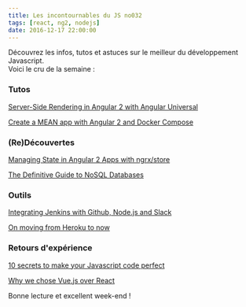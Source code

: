 ```yaml
---
title: Les incontournables du JS no032
tags: [react, ng2, nodejs]
date: 2016-12-17 22:00:00
---
```


Découvrez les infos, tutos et astuces sur le meilleur du développement Javascript.  
Voici le cru de la semaine :   


### Tutos

[Server-Side Rendering in Angular 2 with Angular Universal](https://scotch.io/tutorials/server-side-rendering-in-angular-2-with-angular-universal)  
  
[Create a MEAN app with Angular 2 and Docker Compose](https://scotch.io/tutorials/create-a-mean-app-with-angular-2-and-docker-compose)  

### (Re)Découvertes

[Managing State in Angular 2 Apps with ngrx/store](https://www.sitepoint.com/managing-state-angular-2-ngrx/)  
  
[The Definitive Guide to NoSQL Databases](https://www.toptal.com/database/the-definitive-guide-to-nosql-databases)  

### Outils  

[Integrating Jenkins with Github, Node.js and Slack](https://lethalbrains.com/integrating-jenkins-with-github-node-js-and-slack-e8fc4d2271b5)  
  
[On moving from Heroku to now](https://remysharp.com/2016/12/14/on-moving-from-heroku-to-now)  

### Retours d'expérience

[10 secrets to make your Javascript code perfect](https://medium.com/@euphocat/10-secrets-to-make-your-javascript-code-perfect-4d6503889f96)  
  
[Why we chose Vue.js over React](http://pixeljets.com/blog/why-we-chose-vuejs-over-react)  

Bonne lecture et excellent week-end !  


